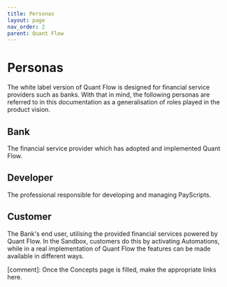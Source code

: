 ```yaml
---
title: Personas
layout: page
nav_order: 2
parent: Quant Flow
---
```


# Personas
The white label version of Quant Flow is designed for financial service providers such as banks. With that in mind, the following personas are referred to in this documentation as a generalisation of roles played in the product vision.

## Bank
The financial service provider which has adopted and implemented Quant Flow.

## Developer
The professional responsible for developing and managing PayScripts.

## Customer
The Bank's end user, utilising the provided financial services powered by Quant Flow. In the Sandbox, customers do this by activating Automations, while in a real implementation of Quant Flow the features can be made available in different ways.

[comment]: Once the Concepts page is filled, make the appropriate links here.

[automations]: /docs/sandbox/automations